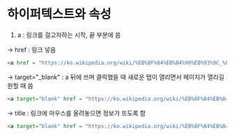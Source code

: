 # 하이퍼텍스트와 속성

1. a : 링크를 걸고자하는 시작, 끝 부분에 씀

-> href : 링크 넣음
``` html
<a href = "https://ko.wikipedia.org/wiki/%EB%8F%84%EB%84%90%EB%93%9C_%EC%BB%A4%EB%88%84%EC%8A%A4"> 도널트 커누스 </a>
```

-> target="_blank" : a 뒤에 쓰며 클릭했을 때 새로운 탭이 열리면서 페이지가 열리길 원할 때 씀

``` html
<a target="blank" href = "https://ko.wikipedia.org/wiki/%EB%8F%84%EB%84%90%EB%93%9C_%EC%BB%A4%EB%88%84%EC%8A%A4"> 도널트 커누스 </a>
```

-> title : 링크에 마우스를 올려놓으면 정보가 뜨도록 함

``` html
<a target="blank" href = "https://ko.wikipedia.org/wiki/%EB%8F%84%EB%84%90%EB%93%9C_%EC%BB%A4%EB%88%84%EC%8A%A4" title="전설적인 프로그래머"> 도널트 커누스 </a>
```
